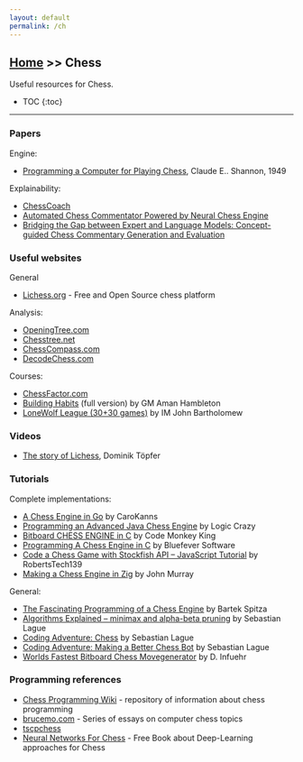 ```yaml
---
layout: default
permalink: /ch
---
```


## [Home](/) >> Chess

Useful resources for Chess.

* TOC
{:toc}

* * *


### Papers

Engine:
* [Programming a Computer for Playing Chess](https://docslib.org/doc/12104513/xxii-programming-a-computer-for-playing-chess1-by-claude-e), Claude E.. Shannon, 1949

Explainability:
* [ChessCoach](https://chrisbutner.github.io/ChessCoach/)
* [Automated Chess Commentator Powered by Neural Chess Engine](https://arxiv.org/pdf/1909.10413)
* [Bridging the Gap between Expert and Language Models: Concept-guided Chess Commentary Generation and Evaluation](https://arxiv.org/abs/2410.20811)

### Useful websites

General
* [Lichess.org](https://lichess.org) - Free and Open Source chess platform

Analysis:
* [OpeningTree.com](https://www.openingtree.com)
* [Chesstree.net](https://www.chesstree.net)
* [ChessCompass.com](https://www.chesscompass.com)
* [DecodeChess.com](https://decodechess.com/)

Courses:
* [ChessFactor.com](https://chessfactor.com)
* [Building Habits](https://www.youtube.com/playlist?list=PL8N8j2e7RpPnpqbISqi1SJ9_wrnNU3rEm) (full version) by GM Aman Hambleton
* [LoneWolf League (30+30 games)](https://www.youtube.com/playlist?list=PLl9uuRYQ-6MCYu9m5ji2tJgIoU7JMHkD9) by IM John Bartholomew

### Videos

* [The story of Lichess](https://www.youtube.com/watch?v=H39AHPSBcGc), Dominik Töpfer

### Tutorials

Complete implementations:
* [A Chess Engine in Go](https://www.youtube.com/playlist?list=PLftcy-r3mehgu4gikLTFoI1CXh2bHm3rf) by CaroKanns
* [Programming an Advanced Java Chess Engine](https://www.youtube.com/playlist?list=PLQV5mozTHmacMeRzJCW_8K3qw2miYqd0c) by Logic Crazy
* [Bitboard CHESS ENGINE in C](https://www.youtube.com/playlist?list=PLmN0neTso3Jxh8ZIylk74JpwfiWNI76Cs) by Code Monkey King
* [Programming A Chess Engine in C](https://www.youtube.com/watch?v=bGAfaepBco4&list=PLZ1QII7yudbc-Ky058TEaOstZHVbT-2hg) by Bluefever Software
* [Code a Chess Game with Stockfish API – JavaScript Tutorial](https://www.youtube.com/watch?v=fJIsqZmQVZQ) by RobertsTech139
* [Making a Chess Engine in Zig](https://johns.codes/blog/making-a-chess-engine-in-zig) by John Murray

General:
* [The Fascinating Programming of a Chess Engine](https://www.youtube.com/watch?v=w4FFX_otR-4) by Bartek Spitza
* [Algorithms Explained – minimax and alpha-beta pruning](https://www.youtube.com/watch?v=l-hh51ncgDI) by Sebastian Lague
* [Coding Adventure: Chess](https://www.youtube.com/watch?v=U4ogK0MIzqk) by Sebastian Lague
* [Coding Adventure: Making a Better Chess Bot](https://www.youtube.com/watch?v=_vqlIPDR2TU) by Sebastian Lague
* [Worlds Fastest Bitboard Chess Movegenerator](https://www.codeproject.com/Articles/5313417/Worlds-fastest-Bitboard-Chess-Movegenerator) by D. Infuehr

### Programming references

* [Chess Programming Wiki](https://www.chessprogramming.org/) - repository of information about chess programming
* [brucemo.com](https://web.archive.org/web/20040604071434/http://www.brucemo.com/compchess/programming/index.htm) - Series of essays on computer chess topics
* [tscpchess](https://sites.google.com/site/tscpchess/home)
* [Neural Networks For Chess](https://github.com/asdfjkl/neural_network_chess) - Free Book about Deep-Learning approaches for Chess
